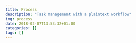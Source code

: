 ```yaml
---
title: Process
description: "Task management with a plaintext workflow"
img: process
date: 2018-02-07T13:53:32+01:00
categories: []
tags: []
---
```


